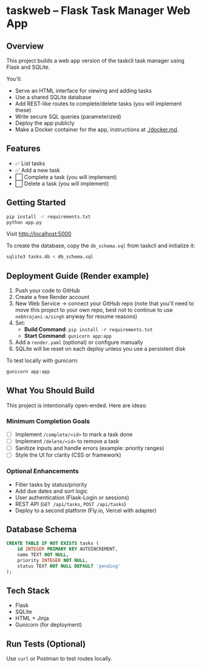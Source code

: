 # taskweb – Flask Task Manager Web App

## Overview
This project builds a web app version of the taskcli task manager using Flask and SQLite.

You'll:
- Serve an HTML interface for viewing and adding tasks
- Use a shared SQLite database
- Add REST-like routes to complete/delete tasks (you will implement these)
- Write secure SQL queries (parameterized)
- Deploy the app publicly
- Make a Docker container for the app, instructions at [./docker.md](./docker.md).

## Features
- ✅ List tasks
- ✅ Add a new task
- ⬜ Complete a task (you will implement)
- ⬜ Delete a task (you will implement)

## Getting Started
```bash
pip install -r requirements.txt
python app.py
```

Visit [http://localhost:5000](http://localhost:5000)

To create the database, copy the `db_schema.sql` from taskcli and initialize it:
```bash
sqlite3 tasks.db < db_schema.sql
```

## Deployment Guide (Render example)

1. Push your code to GitHub
2. Create a free Render account
3. New Web Service → connect your GitHub repo (note that you'll need
   to move this project to your own repo, best not to continue to use
   `nebhrajani-a/singh` anyway for resume reasons)
4. Set:
   - **Build Command**: `pip install -r requirements.txt`
   - **Start Command**: `gunicorn app:app`
5. Add a `render.yaml` (optional) or configure manually
6. SQLite will be reset on each deploy unless you use a persistent disk

To test locally with gunicorn:
```bash
gunicorn app:app
```

## What You Should Build

This project is intentionally open-ended. Here are ideas:

### Minimum Completion Goals
- [ ] Implement `/complete/<id>` to mark a task done
- [ ] Implement `/delete/<id>` to remove a task
- [ ] Sanitize inputs and handle errors (example: priority ranges)
- [ ] Style the UI for clarity (CSS or framework)

### Optional Enhancements
- Filter tasks by status/priority
- Add due dates and sort logic
- User authentication (Flask-Login or sessions)
- REST API (`GET /api/tasks`, `POST /api/tasks`)
- Deploy to a second platform (Fly.io, Vercel with adapter)

## Database Schema
```sql
CREATE TABLE IF NOT EXISTS tasks (
    id INTEGER PRIMARY KEY AUTOINCREMENT,
    name TEXT NOT NULL,
    priority INTEGER NOT NULL,
    status TEXT NOT NULL DEFAULT 'pending'
);
```

## Tech Stack
- Flask
- SQLite
- HTML + Jinja
- Gunicorn (for deployment)

## Run Tests (Optional)
Use `curl` or Postman to test routes locally.
